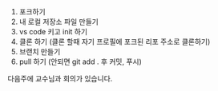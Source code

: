1. 포크하기
2. 내 로컬 저장소 파일 만들기
3. vs code 키고 init 하기
4. 클론 하기 (클론 할때 자기 프로필에 포크된 리포 주소로 클론하기)
5. 브랜치 만들기
6. pull 하기 (안되면 git add . 후 커밋, 푸시)


다음주에 교수님과 회의가 있습니다.